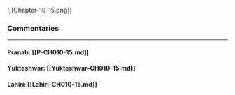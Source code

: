 ![[Chapter-10-15.png]]

### Commentaries

---

#### Pranab: [[P-CH010-15.md]]

#### Yukteshwar: [[Yukteshwar-CH010-15.md]]

#### Lahiri: [[Lahiri-CH010-15.md]]
